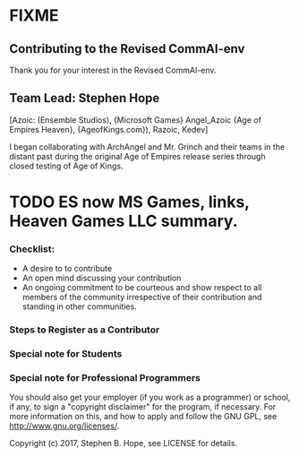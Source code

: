 # FIXME

## Contributing to the Revised CommAI-env

Thank you for your interest in the Revised CommAI-env.

## Team Lead: Stephen Hope
[Azoic: (Ensemble Studios), {Microsoft Games} Angel_Azoic {Age of Empires Heaven}, {AgeofKings.com}), Razoic, Kedev]

I began collaborating with ArchAngel and Mr. Grinch and their teams in the distant past during the original
Age of Empires release series through closed testing of Age of Kings.

# TODO ES now MS Games, links, Heaven Games LLC summary.

### Checklist:

- A desire to to contribute
- An open mind discussing your contribution
- An ongoing commitment to be courteous and show respect to all members of the community irrespective of their
contribution and standing in other communities.

### Steps to Register as a Contributor

### Special note for Students

### Special note for Professional Programmers

You should also get your employer (if you work as a programmer) or school, if any, to sign a "copyright disclaimer"
for the program, if necessary. For more information on this, and how to apply and follow the GNU GPL, see
<http://www.gnu.org/licenses/>.

Copyright (c) 2017, Stephen B. Hope, see LICENSE for details.